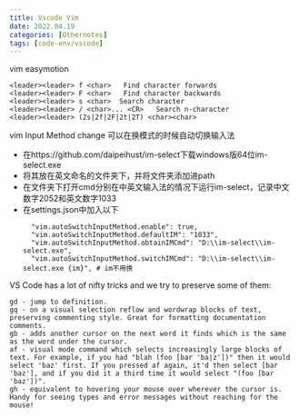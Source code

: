 ```yaml
---
title: Vscode Vim
date: 2022.04.19
categories: [Othernotes]
tags: [code-env/vscode]
---
```


vim easymotion
```
<leader><leader> f <char>	Find character forwards
<leader><leader> F <char>	Find character backwards
<leader><leader> s <char>  Search character 
<leader><leader> / <char>... <CR>   Search n-character 
<leader><leader> (2s|2f|2F|2t|2T) <char><char>
```

vim Input Method change
可以在换模式的时候自动切换输入法
- 在https://github.com/daipeihust/im-select下载windows版64位im-select.exe
- 将其放在英文命名的文件夹下，并将文件夹添加进path
- 在文件夹下打开cmd分别在中英文输入法的情况下运行im-select，记录中文数字2052和英文数字1033
- 在settings.json中加入以下
  ```
    "vim.autoSwitchInputMethod.enable": true,
    "vim.autoSwitchInputMethod.defaultIM": "1033",
    "vim.autoSwitchInputMethod.obtainIMCmd": "D:\\im-select\\im-select.exe", 
    "vim.autoSwitchInputMethod.switchIMCmd": "D:\\im-select\\im-select.exe {im}", # im不用换 
  ```

VS Code has a lot of nifty tricks and we try to preserve some of them:
```
gd - jump to definition.
gq - on a visual selection reflow and wordwrap blocks of text, preserving commenting style. Great for formatting documentation comments.
gb - adds another cursor on the next word it finds which is the same as the word under the cursor.
af - visual mode command which selects increasingly large blocks of text. For example, if you had "blah (foo [bar 'ba|z'])" then it would select 'baz' first. If you pressed af again, it'd then select [bar 'baz'], and if you did it a third time it would select "(foo [bar 'baz'])".
gh - equivalent to hovering your mouse over wherever the cursor is. Handy for seeing types and error messages without reaching for the mouse!
```